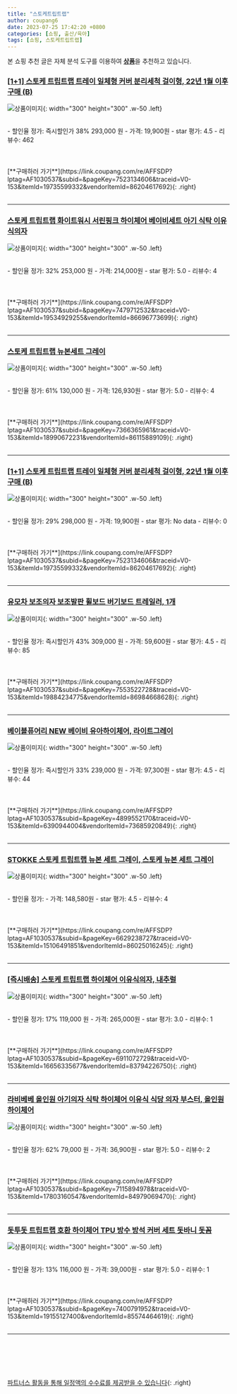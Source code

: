 ```yaml
---
title: "스토케트립트랩"
author: coupang6
date: 2023-07-25 17:42:20 +0800
categories: [쇼핑, 출산/육아]
tags: [쇼핑, 스토케트립트랩]
---
```


본 쇼핑 추천 글은 자체 분석 도구를 이용하여 [**상품**](https://link.coupang.com/a/bao1ui)을 추천하고 있습니다.

### [[1+1] 스토케 트립트랩 트레이 일체형 커버 분리세척 걸이형, 22년 1월 이후 구매 (B)](https://link.coupang.com/re/AFFSDP?lptag=AF1030537&subid=&pageKey=7523134606&traceid=V0-153&itemId=19735599332&vendorItemId=86204617692)

![상품이미지](https://thumbnail8.coupangcdn.com/thumbnails/remote/230x230ex/image/vendor_inventory/71b8/cab37e3c5d1520c107971bfb28e571823f7c9d7c75cbfda4045b74632500.jpg){: width="300" height="300" .w-50 .left}


<br>
- 할인율 정가: 즉시할인가 38%  293,000   원
- 가격: 19,900원
- star 평가: 4.5
- 리뷰수: 462
<br>
<br>
<br>
<br>
[**구매하러 가기**](https://link.coupang.com/re/AFFSDP?lptag=AF1030537&subid=&pageKey=7523134606&traceid=V0-153&itemId=19735599332&vendorItemId=86204617692){: .right}
<br>
<br>

---

### [스토케 트립트랩 화이트워시 서린핑크 하이체어 베이비세트 아기 식탁 이유식의자](https://link.coupang.com/re/AFFSDP?lptag=AF1030537&subid=&pageKey=7479712532&traceid=V0-153&itemId=19534929255&vendorItemId=86696773699)

![상품이미지](https://thumbnail10.coupangcdn.com/thumbnails/remote/230x230ex/image/vendor_inventory/fa7e/6e1bb7bbff66e1690acbb2f67e2985ebb3c98521b3874f604666102a02c1.jpg){: width="300" height="300" .w-50 .left}


<br>
- 할인율 정가: 32%  253,000   원
- 가격: 214,000원
- star 평가: 5.0
- 리뷰수: 4
<br>
<br>
<br>
<br>
[**구매하러 가기**](https://link.coupang.com/re/AFFSDP?lptag=AF1030537&subid=&pageKey=7479712532&traceid=V0-153&itemId=19534929255&vendorItemId=86696773699){: .right}
<br>
<br>

---

### [스토케 트립트랩 뉴본세트 그레이](https://link.coupang.com/re/AFFSDP?lptag=AF1030537&subid=&pageKey=7366365961&traceid=V0-153&itemId=18990672231&vendorItemId=86115889109)

![상품이미지](https://thumbnail10.coupangcdn.com/thumbnails/remote/230x230ex/image/vendor_inventory/9dbe/f055bf0df23b7da11654976f0994322a1d8e80ff67c9a5b742196f404f7f.jpg){: width="300" height="300" .w-50 .left}


<br>
- 할인율 정가: 61%  130,000   원
- 가격: 126,930원
- star 평가: 5.0
- 리뷰수: 4
<br>
<br>
<br>
<br>
[**구매하러 가기**](https://link.coupang.com/re/AFFSDP?lptag=AF1030537&subid=&pageKey=7366365961&traceid=V0-153&itemId=18990672231&vendorItemId=86115889109){: .right}
<br>
<br>

---

### [[1+1] 스토케 트립트랩 트레이 일체형 커버 분리세척 걸이형, 22년 1월 이후 구매 (B)](https://link.coupang.com/re/AFFSDP?lptag=AF1030537&subid=&pageKey=7523134606&traceid=V0-153&itemId=19735599332&vendorItemId=86204617692)

![상품이미지](https://thumbnail8.coupangcdn.com/thumbnails/remote/230x230ex/image/vendor_inventory/71b8/cab37e3c5d1520c107971bfb28e571823f7c9d7c75cbfda4045b74632500.jpg){: width="300" height="300" .w-50 .left}


<br>
- 할인율 정가: 29%  298,000   원
- 가격: 19,900원
- star 평가: No data
- 리뷰수: 0
<br>
<br>
<br>
<br>
[**구매하러 가기**](https://link.coupang.com/re/AFFSDP?lptag=AF1030537&subid=&pageKey=7523134606&traceid=V0-153&itemId=19735599332&vendorItemId=86204617692){: .right}
<br>
<br>

---

### [유모차 보조의자 보조발판 휠보드 버기보드 트레일러, 1개](https://link.coupang.com/re/AFFSDP?lptag=AF1030537&subid=&pageKey=7553522728&traceid=V0-153&itemId=19884234775&vendorItemId=86984668628)

![상품이미지](https://thumbnail10.coupangcdn.com/thumbnails/remote/230x230ex/image/vendor_inventory/2fae/dac0790d3c1dd37184ec7aa6ef4e70f8dc9e8b1f6093608f0a3649eceb4a.jpg){: width="300" height="300" .w-50 .left}


<br>
- 할인율 정가: 즉시할인가 43%  309,000   원
- 가격: 59,600원
- star 평가: 4.5
- 리뷰수: 85
<br>
<br>
<br>
<br>
[**구매하러 가기**](https://link.coupang.com/re/AFFSDP?lptag=AF1030537&subid=&pageKey=7553522728&traceid=V0-153&itemId=19884234775&vendorItemId=86984668628){: .right}
<br>
<br>

---

### [베이블퓨어리 NEW 베이비 유아하이체어, 라이트그레이](https://link.coupang.com/re/AFFSDP?lptag=AF1030537&subid=&pageKey=4899552170&traceid=V0-153&itemId=6390944004&vendorItemId=73685920849)

![상품이미지](https://thumbnail10.coupangcdn.com/thumbnails/remote/230x230ex/image/retail/images/2021/01/29/16/5/6242f448-d805-46aa-982d-3c57ba531745.jpg){: width="300" height="300" .w-50 .left}


<br>
- 할인율 정가: 즉시할인가 33%  239,000   원
- 가격: 97,300원
- star 평가: 4.5
- 리뷰수: 44
<br>
<br>
<br>
<br>
[**구매하러 가기**](https://link.coupang.com/re/AFFSDP?lptag=AF1030537&subid=&pageKey=4899552170&traceid=V0-153&itemId=6390944004&vendorItemId=73685920849){: .right}
<br>
<br>

---

### [STOKKE 스토케 트립트랩 뉴본 세트 그레이, 스토케 뉴본 세트 그레이](https://link.coupang.com/re/AFFSDP?lptag=AF1030537&subid=&pageKey=6629238727&traceid=V0-153&itemId=15106491851&vendorItemId=86025016245)

![상품이미지](https://thumbnail7.coupangcdn.com/thumbnails/remote/230x230ex/image/vendor_inventory/1265/baa3d283baac77f3157e25452bb1d486ba5c311503baa30beafd13a8325f.png){: width="300" height="300" .w-50 .left}


<br>
- 할인율 정가: 
- 가격: 148,580원
- star 평가: 4.5
- 리뷰수: 4
<br>
<br>
<br>
<br>
[**구매하러 가기**](https://link.coupang.com/re/AFFSDP?lptag=AF1030537&subid=&pageKey=6629238727&traceid=V0-153&itemId=15106491851&vendorItemId=86025016245){: .right}
<br>
<br>

---

### [[즉시배송] 스토케 트립트랩 하이체어 이유식의자, 내추럴](https://link.coupang.com/re/AFFSDP?lptag=AF1030537&subid=&pageKey=6911072729&traceid=V0-153&itemId=16656335677&vendorItemId=83794226750)

![상품이미지](https://thumbnail8.coupangcdn.com/thumbnails/remote/230x230ex/image/vendor_inventory/cb6d/7b2dc8e888653dc3d45d51c612b39f39a19cb44bdb061f6272a4c85dad48.png){: width="300" height="300" .w-50 .left}


<br>
- 할인율 정가: 17%  119,000   원
- 가격: 265,000원
- star 평가: 3.0
- 리뷰수: 1
<br>
<br>
<br>
<br>
[**구매하러 가기**](https://link.coupang.com/re/AFFSDP?lptag=AF1030537&subid=&pageKey=6911072729&traceid=V0-153&itemId=16656335677&vendorItemId=83794226750){: .right}
<br>
<br>

---

### [라비베베 올인원 아기의자 식탁 하이체어 이유식 식당 의자 부스터, 올인원 하이체어](https://link.coupang.com/re/AFFSDP?lptag=AF1030537&subid=&pageKey=7115894978&traceid=V0-153&itemId=17803160547&vendorItemId=84979069470)

![상품이미지](https://thumbnail7.coupangcdn.com/thumbnails/remote/230x230ex/image/vendor_inventory/18c6/384b93c03f2548ebe77995873f5bef7011ed11a7fbdea3886127427ac179.jpg){: width="300" height="300" .w-50 .left}


<br>
- 할인율 정가: 62%  79,000   원
- 가격: 36,900원
- star 평가: 5.0
- 리뷰수: 2
<br>
<br>
<br>
<br>
[**구매하러 가기**](https://link.coupang.com/re/AFFSDP?lptag=AF1030537&subid=&pageKey=7115894978&traceid=V0-153&itemId=17803160547&vendorItemId=84979069470){: .right}
<br>
<br>

---

### [돗투돗 트립트랩 호환 하이체어 TPU 방수 방석 커버 세트 돗바니 돗꼼](https://link.coupang.com/re/AFFSDP?lptag=AF1030537&subid=&pageKey=7400791952&traceid=V0-153&itemId=19155127400&vendorItemId=85574464619)

![상품이미지](https://thumbnail6.coupangcdn.com/thumbnails/remote/230x230ex/image/vendor_inventory/f61a/93108a88ccd26a0bbe23b16a000a706804b0a870c2f6011e18aafa57bdc0.jpg){: width="300" height="300" .w-50 .left}


<br>
- 할인율 정가: 13%  116,000   원
- 가격: 39,000원
- star 평가: 5.0
- 리뷰수: 1
<br>
<br>
<br>
<br>
[**구매하러 가기**](https://link.coupang.com/re/AFFSDP?lptag=AF1030537&subid=&pageKey=7400791952&traceid=V0-153&itemId=19155127400&vendorItemId=85574464619){: .right}
<br>
<br>

---
<br><br><br><br><br> [파트너스 활동을 통해 일정액의 수수료를 제공받을 수 있습니다](https://link.coupang.com/a/bao1ui){: .right}